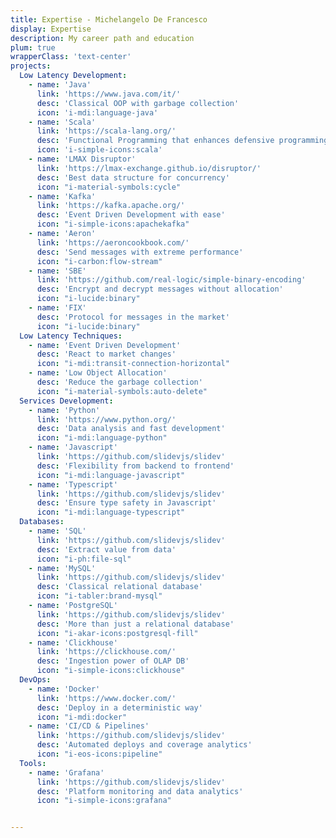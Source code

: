 ```yaml
---
title: Expertise - Michelangelo De Francesco
display: Expertise
description: My career path and education
plum: true
wrapperClass: 'text-center'
projects:
  Low Latency Development:
    - name: 'Java'
      link: 'https://www.java.com/it/'
      desc: 'Classical OOP with garbage collection'
      icon: 'i-mdi:language-java'
    - name: 'Scala'
      link: 'https://scala-lang.org/'
      desc: 'Functional Programming that enhances defensive programming'
      icon: 'i-simple-icons:scala'
    - name: 'LMAX Disruptor'
      link: 'https://lmax-exchange.github.io/disruptor/'
      desc: 'Best data structure for concurrency'
      icon: "i-material-symbols:cycle"
    - name: 'Kafka'
      link: 'https://kafka.apache.org/'
      desc: 'Event Driven Development with ease'
      icon: "i-simple-icons:apachekafka"
    - name: 'Aeron'
      link: 'https://aeroncookbook.com/'
      desc: 'Send messages with extreme performance'
      icon: "i-carbon:flow-stream"
    - name: 'SBE'
      link: 'https://github.com/real-logic/simple-binary-encoding'
      desc: 'Encrypt and decrypt messages without allocation'
      icon: "i-lucide:binary"
    - name: 'FIX'
      desc: 'Protocol for messages in the market'
      icon: "i-lucide:binary"
  Low Latency Techniques:
    - name: 'Event Driven Development'
      desc: 'React to market changes'
      icon: "i-mdi:transit-connection-horizontal"
    - name: 'Low Object Allocation'
      desc: 'Reduce the garbage collection'
      icon: "i-material-symbols:auto-delete"
  Services Development:
    - name: 'Python'
      link: 'https://www.python.org/'
      desc: 'Data analysis and fast development'
      icon: "i-mdi:language-python"
    - name: 'Javascript'
      link: 'https://github.com/slidevjs/slidev'
      desc: 'Flexibility from backend to frontend'
      icon: "i-mdi:language-javascript"
    - name: 'Typescript'
      link: 'https://github.com/slidevjs/slidev'
      desc: 'Ensure type safety in Javascript'
      icon: "i-mdi:language-typescript"
  Databases:
    - name: 'SQL'
      link: 'https://github.com/slidevjs/slidev'
      desc: 'Extract value from data'
      icon: "i-ph:file-sql"
    - name: 'MySQL'
      link: 'https://github.com/slidevjs/slidev'
      desc: 'Classical relational database'
      icon: "i-tabler:brand-mysql"
    - name: 'PostgreSQL'
      link: 'https://github.com/slidevjs/slidev'
      desc: 'More than just a relational database'
      icon: "i-akar-icons:postgresql-fill"
    - name: 'Clickhouse'
      link: 'https://clickhouse.com/'
      desc: 'Ingestion power of OLAP DB'
      icon: "i-simple-icons:clickhouse"
  DevOps:
    - name: 'Docker'
      link: 'https://www.docker.com/'
      desc: 'Deploy in a deterministic way'
      icon: "i-mdi:docker"
    - name: 'CI/CD & Pipelines'
      link: 'https://github.com/slidevjs/slidev'
      desc: 'Automated deploys and coverage analytics'
      icon: "i-eos-icons:pipeline"
  Tools:
    - name: 'Grafana'
      link: 'https://github.com/slidevjs/slidev'
      desc: 'Platform monitoring and data analytics'
      icon: "i-simple-icons:grafana"


---
```


<!-- @layout-full-width -->

<ListProjects :projects="frontmatter.projects" />

